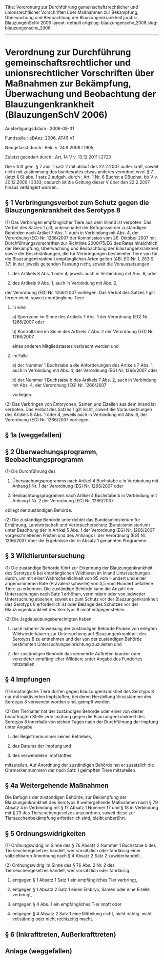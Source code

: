 Title: Verordnung zur Durchführung gemeinschaftsrechtlicher und unionsrechtlicher
  Vorschriften über Maßnahmen zur Bekämpfung, Überwachung und Beobachtung der Blauzungenkrankheit
jurabk: BlauzungenSchV 2006
layout: default
origslug: blauzungenschv_2006
slug: blauzungenschv_2006

---

# Verordnung zur Durchführung gemeinschaftsrechtlicher und unionsrechtlicher Vorschriften über Maßnahmen zur Bekämpfung, Überwachung und Beobachtung der Blauzungenkrankheit (BlauzungenSchV 2006)

Ausfertigungsdatum
:   2006-08-31

Fundstelle
:   eBAnz: 2006, AT46 V1

Neugefasst durch
:   Bek. v. 24.9.2008 I 1905;

Zuletzt geändert durch
:   Art. 14 V v. 13.12.2011 I 2720

Die v tritt gem. § 7 abs. 1 satz 2 mit ablauf des 22.2.2007 außer kraft, soweit nicht mit zustimmung des bundesrates etwas anderes verordnet wird. § 7 (jetzt § 6) abs. 1 satz 2 aufgeh. durch
:   Art. 1 Nr. 6 Buchst a DBuchst. bb V v. 20.12.2006 I 3383; dadurch ist die Geltung dieser V über den 22.2.2007 hinaus verlängert worden.


## § 1 Verbringungsverbot zum Schutz gegen die Blauzungenkrankheit des Serotyps 8

(1) Das Verbringen empfänglicher Tiere aus dem Inland ist verboten.
Das Verbot des Satzes 1 gilt, unbeschadet der Befugnisse der
zuständigen Behörden nach Artikel 7 Abs. 1, auch in Verbindung mit
Abs. 4, der Verordnung (EG) Nr. 1266/2007 der Kommission vom 26.
Oktober 2007 mit Durchführungsvorschriften zur Richtlinie 2000/75/EG
des Rates hinsichtlich der Bekämpfung, Überwachung und Beobachtung der
Blauzungenkrankheit sowie der Beschränkungen, die für Verbringungen
bestimmter Tiere von für die Blauzungenkrankheit empfänglichen Arten
gelten (ABl. EG Nr. L 283 S. 37) in der jeweils geltenden Fassung
nicht, soweit die Voraussetzungen

1.  des Artikels 8 Abs. 1 oder 4, jeweils auch in Verbindung mit Abs. 6,
    oder


2.  des Artikels 9 Abs. 1, auch in Verbindung mit Abs. 2,



der Verordnung (EG) Nr. 1266/2007 vorliegen. Das Verbot des Satzes 1
gilt ferner nicht, soweit empfängliche Tiere

1.  in eine

    a)  Sperrzone im Sinne des Artikels 7 Abs. 1 der Verordnung (EG) Nr.
        1266/2007 oder


    b)  Kontrollzone im Sinne des Artikels 7 Abs. 2 der Verordnung (EG) Nr.
        1266/2007



    eines anderen Mitgliedstaates verbracht werden und


2.  im Falle

    a)  der Nummer 1 Buchstabe a die Anforderungen des Artikels 7 Abs. 1, auch
        in Verbindung mit Abs. 4, der Verordnung (EG) Nr. 1266/2007 oder


    b)  der Nummer 1 Buchstabe b des Artikels 7 Abs. 2, auch in Verbindung mit
        Abs. 4, der Verordnung (EG) Nr. 1266/2007



    vorliegen.




(2) Das Verbringen von Embryonen, Samen und Eizellen aus dem Inland
ist verboten. Das Verbot des Satzes 1 gilt nicht, soweit die
Voraussetzungen des Artikels 8 Abs. 1 oder 4, jeweils auch in
Verbindung mit Abs. 6, der Verordnung (EG) Nr. 1266/2007 vorliegen.


## § 1a (weggefallen)



## § 2 Überwachungsprogramm, Beobachtungsprogramm

(1) Die Durchführung des

1.  Überwachungsprogramms nach Artikel 4 Buchstabe a in Verbindung mit
    Anhang I Nr. 1 der Verordnung (EG) Nr. 1266/2007 oder


2.  Beobachtungsprogramms nach Artikel 4 Buchstabe b in Verbindung mit
    Anhang I Nr. 2 der Verordnung (EG) Nr. 1266/2007



obliegt der zuständigen Behörde.

(2) Die zuständige Behörde unterrichtet das Bundesministerium für
Ernährung, Landwirtschaft und Verbraucherschutz (Bundesministerium)
unter Beachtung der in Artikel 5 Abs. 1 der Verordnung (EG) Nr.
1266/2007 vorgeschriebenen Fristen und des Anhangs II der Verordnung
(EG) Nr. 1266/2007 über die Ergebnisse der in Absatz 1 genannten
Programme.


## § 3 Wildtieruntersuchung

(1) Die zuständige Behörde führt zur Erkennung der Blauzungenkrankheit
des Serotyps 8 bei empfänglichen Wildtieren im Inland Untersuchungen
durch, um mit einer Wahrscheinlichkeit von 95 vom Hundert und einer
angenommenen Rate (Prävalenzschwelle) von 0,5 vom Hundert befallene
Tiere zu erkennen. Die zuständige Behörde kann die Anzahl der
Untersuchungen nach Satz 1 erhöhen, vermindern oder von jedweder
Untersuchung absehen, soweit es zum Schutz vor der Blauzungenkrankheit
des Serotyps 8 erforderlich ist oder Belange des Schutzes vor der
Blauzungenkrankheit des Serotyps 8 nicht entgegenstehen.

(2) Die Jagdausübungsberechtigten haben

1.  nach näherer Anweisung der zuständigen Behörde Proben von erlegten
    Wildwiederkäuern zur Untersuchung auf Blauzungenkrankheit des Serotyps
    8 zu entnehmen und der von der zuständigen Behörde bestimmten
    Untersuchungseinrichtung zuzuleiten und


2.  der zuständigen Behörde das vermehrte Auftreten kranker oder
    verendeter empfänglicher Wildtiere unter Angabe des Fundortes
    mitzuteilen.





## § 4 Impfungen

(1) Empfängliche Tiere dürfen gegen Blauzungenkrankheit des Serotyps 8
nur mit inaktivierten Impfstoffen, bei deren Herstellung Virusstämme
des Serotyps 8 verwendet worden sind, geimpft werden.


(2) Der Tierhalter hat der zuständigen Behörde oder einer von dieser
beauftragten Stelle jede Impfung gegen die Blauzungenkrankheit des
Serotyps 8 innerhalb von sieben Tagen nach der Durchführung der
Impfung unter Angabe

1.  der Registriernummer seines Betriebes,


2.  des Datums der Impfung und


3.  des verwendeten Impfstoffes



mitzuteilen. Auf Anordnung der zuständigen Behörde hat er zusätzlich
die Ohrmarkennummern der nach Satz 1 geimpften Tiere mitzuteilen.


## § 4a Weitergehende Maßnahmen

Die Befugnis der zuständigen Behörde, zur Bekämpfung der
Blauzungenkrankheit des Serotyps 8 weitergehende Maßnahmen nach § 79
Absatz 4 in Verbindung mit § 17 Absatz 1 Nummer 17 und § 18 in
Verbindung mit § 23 des Tierseuchengesetzes anzuordnen, soweit diese
zur Tierseuchenbekämpfung erforderlich sind, bleibt unberührt.


## § 5 Ordnungswidrigkeiten

(1) Ordnungswidrig im Sinne des § 76 Absatz 2 Nummer 1 Buchstabe b des
Tierseuchengesetzes handelt, wer vorsätzlich oder fahrlässig einer
vollziehbaren Anordnung nach § 4 Absatz 2 Satz 2 zuwiderhandelt.

(2) Ordnungswidrig im Sinne des § 76 Abs. 2 Nr. 2 des
Tierseuchengesetzes handelt, wer vorsätzlich oder fahrlässig

1.  entgegen § 1 Absatz 1 Satz 1 ein empfängliches Tier verbringt,


2.  entgegen § 1 Absatz 2 Satz 1 einen Embryo, Samen oder eine Eizelle
    verbringt,


3.  entgegen § 4 Abs. 1 ein empfängliches Tier impft oder


4.  entgegen § 4 Absatz 2 Satz 1 eine Mitteilung nicht, nicht richtig,
    nicht vollständig oder nicht rechtzeitig macht.





## § 6 (Inkrafttreten, Außerkrafttreten)



## Anlage (weggefallen)


